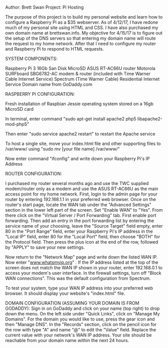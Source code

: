 Author: Brett Swan
Project: Pi Hosting

The purpose of this project is to build my personal website and learn how to configure a Raspberry Pi
as a $35 webserver. As of 4/12/17, I have redone much of my personal site using HTML and CSS. I have also purchased my
own domain name at brettswan.info. My objective for 4/15/17 is to figure out the setup of the DNS servers so that entering
my domain name will route the request to my home network. After that I need to configure my router and Raspberry Pi to respond
to HTML requests.

SYSTEM COMPONENTS:

Raspberry Pi 3
16Gb San Disk MicroSD
ASUS RT-AC66U router
Motorola SURFboard SBG6782-AC modem & router (included with Time Warner Cable Internet Service)
Spectrum (Time Warner Cable) Residential Internet Service
Domain name from GoDaddy.com


RASPBERRY PI CONFIGURATION:

Fresh installation of Raspbian Jessie operating system stored on a 16gb MicroSD card

In terminal, enter command "sudo apt-get install apache2 php5 libapache2-mod-php5"

Then enter "sudo service apache2 restart" to restart the Apache service

To host a single site, move your index.html file and other supporting files to /var/www/ using "sudo mv [your file name] /var/www/"

Now enter command "ifconfig" and write down your Raspberry Pi's IP Address

ROUTER CONFIGURATION:

I purchased my router several months ago and use the TWC supplied modem/router only as a modem and use the ASUS
RT-AC66U as the main access point for my home network. First, login to the admin page for your router by entering
192.168.1.1 in your preferred web browser. Once on the router's start page, locate the WAN tab under the "Advanced Settings" section in the lower left part of the screen. Set "Enable WAN" to "Yes". From there click on the "Virtual Server / Port Forwarding" tab. First enable port forwarding. Then add an entry in the port forwarding list by entering the service name of your choosing, leave the "Source Target" field empty, enter 80 in the "Port Range" field, enter your Raspberry Pi's IP address in the "Local IP" field, enter 80 for the "Local Port" field, then choose "BOTH" for the Protocol field. Then press the plus icon at the end of the row, followed by "APPLY" to save your new settings.

Now return to the "Network Map" page and write down the listed WAN IP. Now enter "www.whatsmyip.org" . If the IP address listed at the top of the screen does not match the WAN IP shown in your router, enter 192.168.0.1 to access your modem's user interface. In the firewall settings, turn off "Block WAN connections". This was the default configuration from Spectrum.

To test your system, type your WAN IP address into your preferred web browser. It should display your website's "index.html" file.

DOMAIN CONFIGURATION (ASSUMING YOUR DOMAIN IS FROM GODADDY):
Sign in on GoDaddy and click on your name (top right) to drop down the menu. On the left side under "Quick Links", click on "Manage My Domains". For the domain you would like to use, press the gear icon and then "Manage DNS". In the "Records" section, click on the pencil icon for the row with type "A" and name "@" to edit the "Value" field. Replace the current value with your network's WAN IP address. Your site should be reachable from your domain name within the next 24 hours.
